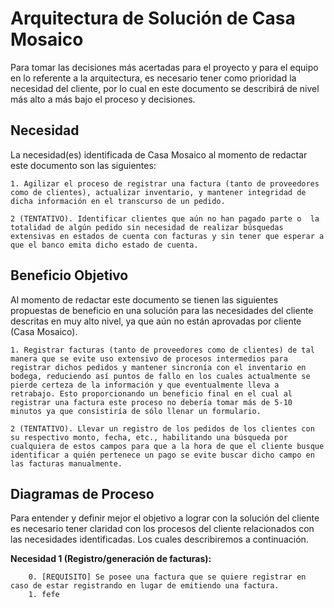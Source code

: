 # Arquitectura de Solución de Casa Mosaico

Para tomar las decisiones más acertadas para el proyecto y para el equipo en lo referente a la arquitectura, es necesario tener como prioridad la necesidad del cliente, por lo cual en este documento se describirá de nivel más alto a más bajo el proceso y decisiones.

## Necesidad

La necesidad(es) identificada de Casa Mosaico al momento de redactar este documento son las siguientes:

```
1. Agilizar el proceso de registrar una factura (tanto de proveedores como de clientes), actualizar inventario, y mantener integridad de dicha información en el transcurso de un pedido.

2 (TENTATIVO). Identificar clientes que aún no han pagado parte o  la totalidad de algún pedido sin necesidad de realizar búsquedas extensivas en estados de cuenta con facturas y sin tener que esperar a que el banco emita dicho estado de cuenta.
```

## Beneficio Objetivo

Al momento de redactar este documento se tienen las siguientes propuestas de beneficio en una solución para las necesidades del cliente descritas en muy alto nivel, ya que aún no están aprovadas por cliente (Casa Mosaico).

```
1. Registrar facturas (tanto de proveedores como de clientes) de tal manera que se evite uso extensivo de procesos intermedios para registrar dichos pedidos y mantener sincronía con el inventario en bodega, reduciendo así puntos de fallo en los cuales actualmente se pierde certeza de la información y que eventualmente lleva a retrabajo. Esto proporcionando un beneficio final en el cual al registrar una factura este proceso no debería tomar más de 5-10 minutos ya que consistiría de sólo llenar un formulario.

2 (TENTATIVO). Llevar un registro de los pedidos de los clientes con su respectivo monto, fecha, etc., habilitando una búsqueda por cualquiera de estos campos para que a la hora de que el cliente busque identificar a quién pertenece un pago se evite buscar dicho campo en las facturas manualmente.
```

## Diagramas de Proceso

Para entender y definir mejor el objetivo a lograr con la solución del cliente es necesario tener claridad con los procesos del cliente relacionados con las necesidades identificadas. Los cuales describiremos a continuación.

**Necesidad 1 (Registro/generación de facturas):**
```
    0. [REQUISITO] Se posee una factura que se quiere registrar en caso de estar registrando en lugar de emitiendo una factura.
    1. fefe
```